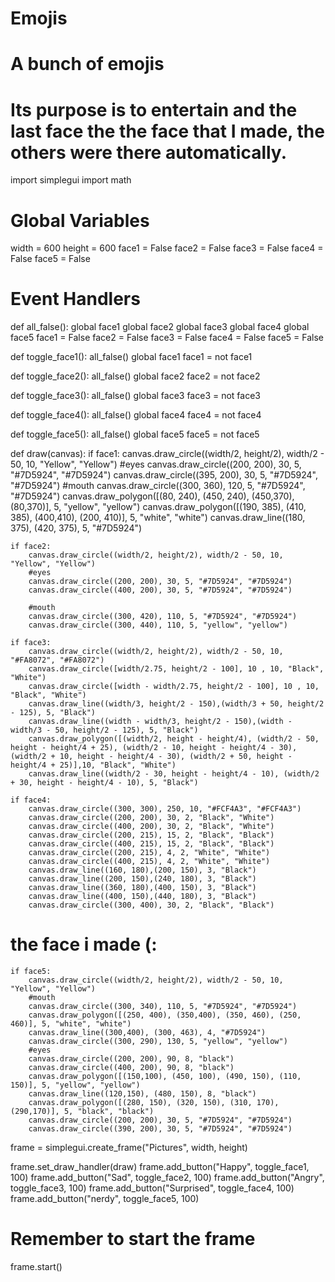 # Emojis
# A bunch of emojis
# Its purpose is to entertain and the last face the the face that I made, the others were there automatically.
import simplegui
import math

# Global Variables

width = 600
height = 600
face1 = False
face2 = False
face3 = False
face4 = False
face5 = False

# Event Handlers

def all_false():
    global face1
    global face2
    global face3
    global face4
    global face5
    face1 = False
    face2 = False
    face3 = False
    face4 = False
    face5 = False
    
def toggle_face1():
    all_false()
    global face1
    face1 = not face1
    
def toggle_face2():
    all_false()
    global face2
    face2 = not face2
      
def toggle_face3():
    all_false()
    global face3
    face3 = not face3
    
def toggle_face4():
    all_false()
    global face4
    face4 = not face4

def toggle_face5():
    all_false()
    global face5
    face5 = not face5

def draw(canvas):
    if face1:
        canvas.draw_circle((width/2, height/2), width/2 - 50, 10, "Yellow", "Yellow")
        #eyes
        canvas.draw_circle((200, 200), 30, 5, "#7D5924", "#7D5924")
        canvas.draw_circle((395, 200), 30, 5, "#7D5924", "#7D5924")
        #mouth
        canvas.draw_circle((300, 360), 120, 5, "#7D5924", "#7D5924")
        canvas.draw_polygon([(80, 240), (450, 240), (450,370), (80,370)], 5, "yellow", "yellow")
        canvas.draw_polygon([(190, 385), (410, 385), (400,410), (200, 410)], 5, "white", "white")
        canvas.draw_line((180, 375), (420, 375), 5, "#7D5924")
        
    if face2:
        canvas.draw_circle((width/2, height/2), width/2 - 50, 10, "Yellow", "Yellow")
        #eyes
        canvas.draw_circle((200, 200), 30, 5, "#7D5924", "#7D5924")
        canvas.draw_circle((400, 200), 30, 5, "#7D5924", "#7D5924")
        
        #mouth
        canvas.draw_circle((300, 420), 110, 5, "#7D5924", "#7D5924")
        canvas.draw_circle((300, 440), 110, 5, "yellow", "yellow")
        
    if face3:
        canvas.draw_circle((width/2, height/2), width/2 - 50, 10, "#FA8072", "#FA8072")
        canvas.draw_circle([width/2.75, height/2 - 100], 10 , 10, "Black", "White")
        canvas.draw_circle([width - width/2.75, height/2 - 100], 10 , 10, "Black", "White")
        canvas.draw_line((width/3, height/2 - 150),(width/3 + 50, height/2 - 125), 5, "Black")
        canvas.draw_line((width - width/3, height/2 - 150),(width - width/3 - 50, height/2 - 125), 5, "Black")
        canvas.draw_polygon([(width/2, height - height/4), (width/2 - 50, height - height/4 + 25), (width/2 - 10, height - height/4 - 30), (width/2 + 10, height - height/4 - 30), (width/2 + 50, height - height/4 + 25)],10, "Black", "White")
        canvas.draw_line((width/2 - 30, height - height/4 - 10), (width/2 + 30, height - height/4 - 10), 5, "Black")

    if face4:
        canvas.draw_circle((300, 300), 250, 10, "#FCF4A3", "#FCF4A3")
        canvas.draw_circle((200, 200), 30, 2, "Black", "White")
        canvas.draw_circle((400, 200), 30, 2, "Black", "White")
        canvas.draw_circle((200, 215), 15, 2, "Black", "Black")
        canvas.draw_circle((400, 215), 15, 2, "Black", "Black")
        canvas.draw_circle((200, 215), 4, 2, "White", "White")
        canvas.draw_circle((400, 215), 4, 2, "White", "White")
        canvas.draw_line((160, 180),(200, 150), 3, "Black")
        canvas.draw_line((200, 150),(240, 180), 3, "Black")
        canvas.draw_line((360, 180),(400, 150), 3, "Black")
        canvas.draw_line((400, 150),(440, 180), 3, "Black")
        canvas.draw_circle((300, 400), 30, 2, "Black", "Black")
# the face i made (:
    if face5:
        canvas.draw_circle((width/2, height/2), width/2 - 50, 10, "Yellow", "Yellow")
        #mouth
        canvas.draw_circle((300, 340), 110, 5, "#7D5924", "#7D5924")
        canvas.draw_polygon([(250, 400), (350,400), (350, 460), (250, 460)], 5, "white", "white")
        canvas.draw_line((300,400), (300, 463), 4, "#7D5924")
        canvas.draw_circle((300, 290), 130, 5, "yellow", "yellow")
        #eyes
        canvas.draw_circle((200, 200), 90, 8, "black")
        canvas.draw_circle((400, 200), 90, 8, "black")
        canvas.draw_polygon([(150,100), (450, 100), (490, 150), (110, 150)], 5, "yellow", "yellow")
        canvas.draw_line((120,150), (480, 150), 8, "black")
        canvas.draw_polygon([(280, 150), (320, 150), (310, 170), (290,170)], 5, "black", "black")
        canvas.draw_circle((200, 200), 30, 5, "#7D5924", "#7D5924")
        canvas.draw_circle((390, 200), 30, 5, "#7D5924", "#7D5924")
        

        
frame = simplegui.create_frame("Pictures", width, height) 

frame.set_draw_handler(draw)
frame.add_button("Happy", toggle_face1, 100)
frame.add_button("Sad", toggle_face2, 100)
frame.add_button("Angry", toggle_face3, 100)
frame.add_button("Surprised", toggle_face4, 100)
frame.add_button("nerdy", toggle_face5, 100)

# Remember to start the frame
frame.start()
